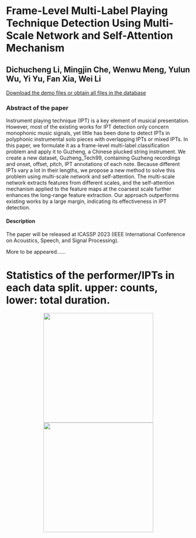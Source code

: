 # Frame-Level Multi-Label Playing Technique Detection Using Multi-Scale Network and Self-Attention Mechanism
## Dichucheng Li, Mingjin Che, Wenwu Meng, Yulun Wu, Yi Yu, Fan Xia, Wei Li


<!-- ### Abstract of the paper
```
Instrument playing technique (IPT) is a key element of musical presentation. However, most of the existing works for IPT detection only concern monophonic music signals, yet little has been done to detect IPTs in polyphonic instrumental solo pieces with overlapping IPTs or mixed IPTs. In this paper, we formulate it as a frame-level multi-label classification problem and apply it to Guzheng, a Chinese plucked string instrument. We create a new dataset, Guzheng\_Tech99, containing Guzheng recordings and onset, offset, pitch, IPT annotations of each note. Because different IPTs vary a lot in their lengths, we propose a new method to solve this problem using multi-scale network and self-attention. The multi-scale network extracts features from different scales, and the self-attention mechanism applied to the feature maps at the coarsest scale further enhances the long-range feature extraction. Our approach outperforms existing works by a large margin, indicating its effectiveness in IPT detection.

``` -->
[Download the demo files or obtain all files in the database](https://ccmusic-database.github.io/en/database/csmtd.html#Tech99)
### Abstract of the paper

Instrument playing technique (IPT) is a key element of musical presentation. However, most of the existing works for IPT detection only concern monophonic music signals, yet little has been done to detect IPTs in polyphonic instrumental solo pieces with overlapping IPTs or mixed IPTs. In this paper, we formulate it as a frame-level multi-label classification problem and apply it to Guzheng, a Chinese plucked string instrument. We create a new dataset, Guzheng\_Tech99, containing Guzheng recordings and onset, offset, pitch, IPT annotations of each note. Because different IPTs vary a lot in their lengths, we propose a new method to solve this problem using multi-scale network and self-attention. The multi-scale network extracts features from different scales, and the self-attention mechanism applied to the feature maps at the coarsest scale further enhances the long-range feature extraction. Our approach outperforms existing works by a large margin, indicating its effectiveness in IPT detection.

#### Description

The paper will be released at ICASSP 2023 (IEEE International Conference on Acoustics, Speech, and Signal Processing).

More to be appeared……

# Statistics of the performer/IPTs in each data split. upper: counts, lower: total duration.
<div style="text-align: center;">
    <img src="./img/performer_sta.png" width="300px">
</div>
<div style="text-align: center;">
    <img src="./img/IPT_sta.png" width="300px">
</div>

